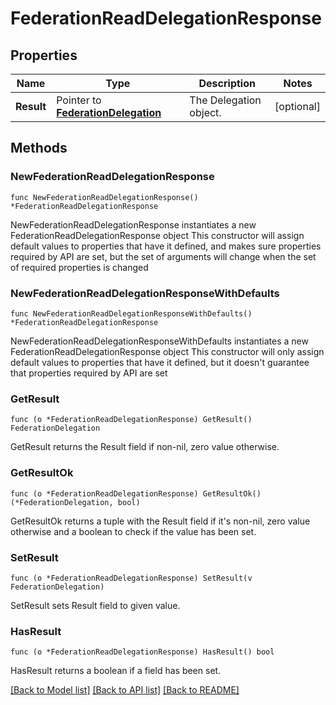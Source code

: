 # FederationReadDelegationResponse

## Properties

Name | Type | Description | Notes
------------ | ------------- | ------------- | -------------
**Result** | Pointer to [**FederationDelegation**](FederationDelegation.md) | The Delegation object. | [optional] 

## Methods

### NewFederationReadDelegationResponse

`func NewFederationReadDelegationResponse() *FederationReadDelegationResponse`

NewFederationReadDelegationResponse instantiates a new FederationReadDelegationResponse object
This constructor will assign default values to properties that have it defined,
and makes sure properties required by API are set, but the set of arguments
will change when the set of required properties is changed

### NewFederationReadDelegationResponseWithDefaults

`func NewFederationReadDelegationResponseWithDefaults() *FederationReadDelegationResponse`

NewFederationReadDelegationResponseWithDefaults instantiates a new FederationReadDelegationResponse object
This constructor will only assign default values to properties that have it defined,
but it doesn't guarantee that properties required by API are set

### GetResult

`func (o *FederationReadDelegationResponse) GetResult() FederationDelegation`

GetResult returns the Result field if non-nil, zero value otherwise.

### GetResultOk

`func (o *FederationReadDelegationResponse) GetResultOk() (*FederationDelegation, bool)`

GetResultOk returns a tuple with the Result field if it's non-nil, zero value otherwise
and a boolean to check if the value has been set.

### SetResult

`func (o *FederationReadDelegationResponse) SetResult(v FederationDelegation)`

SetResult sets Result field to given value.

### HasResult

`func (o *FederationReadDelegationResponse) HasResult() bool`

HasResult returns a boolean if a field has been set.


[[Back to Model list]](../README.md#documentation-for-models) [[Back to API list]](../README.md#documentation-for-api-endpoints) [[Back to README]](../README.md)


